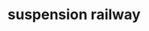 ---
layout: smileys&emotion
title: suspension railway
emoji: suspension_railway
permalink: 🚟.html
image: assets/img/3moji/suspension_railway.png
---